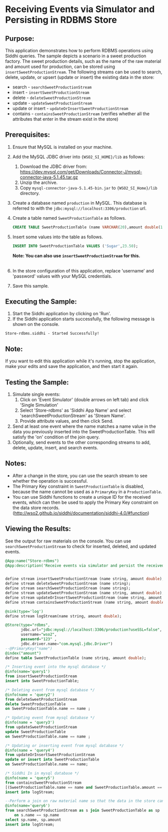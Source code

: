 # Receiving Events via Simulator and Persisting in RDBMS Store

## Purpose:
This application demonstrates how to perform RDBMS operations using Siddhi queries. The sample depicts a scenario in a sweet production factory. The sweet production details, such as the name of the raw material and amount used for production, can be stored using `insertSweetProductionStream`. The following streams can be used to search, delete, update, or upsert (update or insert) the existing data in the store:
* search - `searchSweetProductionStream`
* insert - `insertSweetProductionStream`
* delete - `deleteSweetProductionStream`
* update - `updateSweetProductionStream`
* update or insert - `updateOrInsertSweetProductionStream`
* contains - `containsSweetProductionStream` (verifies whether all the attributes that enter in the stream exist in the store)

## Prerequisites:
1. Ensure that MySQL is installed on your machine.
2. Add the MySQL JDBC driver into `{WSO2_SI_HOME}/lib` as follows:
    1. Download the JDBC driver from: https://dev.mysql.com/get/Downloads/Connector-J/mysql-connector-java-5.1.45.tar.gz
    2. Unzip the archive.
    3. Copy `mysql-connector-java-5.1.45-bin.jar` to `{WSO2_SI_Home}/lib` directory.
3. Create a database named `production` in MySQL. This database is referred to with the `jdbc:mysql://localhost:3306/production` url.
4. Create a table named `SweetProductionTable` as follows.
    ```sql
    CREATE TABLE SweetProductionTable (name VARCHAR(20),amount double(10,2));
    ```
5. Insert some values into the table as follows.
    ```sql
    INSERT INTO SweetProductionTable VALUES ('Sugar',23.50);
    ```
    **Note: You can also use `insertSweetProductionStream` for this.**<br/><br/>

6. In the store configuration of this application, replace 'username' and 'password' values with your MySQL credentials.
7. Save this sample.

## Executing the Sample:
1. Start the Siddhi application by clicking on 'Run'.
2. If the Siddhi application starts successfully, the following message is shown on the console.
```
Store-rdbms.siddhi - Started Successfully!
```

## Note:
If you want to edit this application while it's running, stop the application, make your edits and save the application, and then start it again.

## Testing the Sample:
1. Simulate single events:
    1. Click on 'Event Simulator' (double arrows on left tab) and click 'Single Simulation'
    2. Select 'Store-rdbms' as 'Siddhi App Name' and select 'searchSweetProductionStream' as 'Stream Name'.
    3. Provide attribute values, and then click Send.
2. Send at least one event where the name matches a name value in the data you previously inserted into the SweetProductionTable. This will satisfy the 'on' condition of the join query.
3. Optionally, send events to the other corresponding streams to add, delete, update, insert, and search events.

## Notes:
- After a change in the store, you can use the search stream to see whether the operation is successful.
- The Primary Key constraint in `SweetProductionTable` is disabled, because the name cannot be used as a `PrimaryKey` in a `ProductionTable`.
- You can use Siddhi functions to create a unique ID for the received events, which can then be used to apply the Primary Key constraint on the data store records. (http://wso2.github.io/siddhi/documentation/siddhi-4.0/#function)

## Viewing the Results:
See the output for raw materials on the console. You can use `searchSweetProductionStream` to check for inserted, deleted, and updated events.

```sql
@App:name("Store-rdbms")
@App:description('Receive events via simulator and persist the received data in the store.')


define stream insertSweetProductionStream (name string, amount double);
define stream deleteSweetProductionStream (name string);
define stream searchSweetProductionStream (name string);
define stream updateSweetProductionStream (name string, amount double);
define stream updateOrInsertSweetProductionStream (name string, amount double);
define stream containsSweetProductionStream (name string, amount double);

@sink(type='log')
define stream logStream(name string, amount double);

@Store(type="rdbms",
       jdbc.url="jdbc:mysql://localhost:3306/production?useSSL=false",
       username="wso2",
       password="123" ,
       jdbc.driver.name="com.mysql.jdbc.Driver")
--@PrimaryKey("name")
@index("amount")
define table SweetProductionTable (name string, amount double);

/* Inserting event into the mysql database */
@info(name='query1')
from insertSweetProductionStream
insert into SweetProductionTable;

/* Deleting event from mysql database */
@info(name = 'query2')
from deleteSweetProductionStream
delete SweetProductionTable
on SweetProductionTable.name == name ;

/* Updating event from mysql database */
@info(name = 'query3')
from updateSweetProductionStream
update SweetProductionTable
on SweetProductionTable.name == name ;

/* Updating or inserting event from mysql database */
@info(name = 'query4')
from updateOrInsertSweetProductionStream
update or insert into SweetProductionTable
on SweetProductionTable.name == name;

/* Siddhi In in mysql database */
@info(name = 'query5')
from containsSweetProductionStream
[(SweetProductionTable.name == name and SweetProductionTable.amount == amount) in SweetProductionTable]
insert into logStream;

--Perform a join on raw material name so that the data in the store can be viewed
@info(name='query6')
from searchSweetProductionStream as s join SweetProductionTable as sp
    on s.name == sp.name
select sp.name, sp.amount
insert into logStream;
```